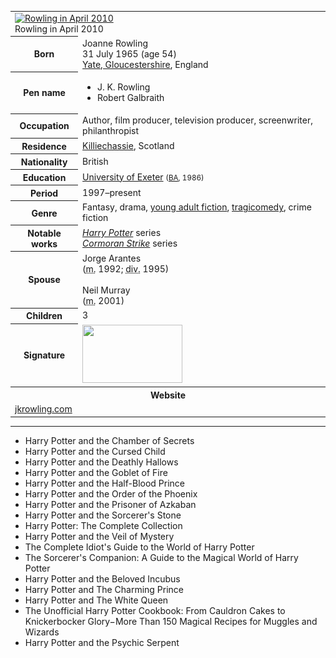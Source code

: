 <table class="infobox vcard">
<tbody>
<tr>
<td colspan="2"><a class="image" title="Rowling in April 2010" href="1.png"><img src="1.png" srcset="1.png" alt="Rowling in April 2010" width="220" height="271" data-file-width="1373" data-file-height="1693" /></a>
<div>Rowling in April 2010</div>
</td>
</tr>
<tr>
<th scope="row">Born</th>
<td>Joanne Rowling<br />31 July 1965<span class="noprint ForceAgeToShow">&nbsp;(age&nbsp;54)</span><br /><a title="Yate" href="https://en.wikipedia.org/wiki/Yate">Yate, Gloucestershire</a>, England</td>
</tr>
<tr>
<th scope="row">Pen name</th>
<td class="nickname">
<div class="plainlist">
<ul>
<li>J. K. Rowling</li>
<li>Robert Galbraith</li>
</ul>
</div>
</td>
</tr>
<tr>
<th scope="row">Occupation</th>
<td class="role">Author, film producer, television producer, screenwriter, philanthropist</td>
</tr>
<tr>
<th scope="row">Residence</th>
<td class="label"><a title="Killiechassie" href="https://en.wikipedia.org/wiki/Killiechassie">Killiechassie</a>, Scotland</td>
</tr>
<tr>
<th scope="row">Nationality</th>
<td class="category">British</td>
</tr>
<tr>
<th scope="row">Education</th>
<td><a title="University of Exeter" href="https://en.wikipedia.org/wiki/University_of_Exeter">University of Exeter</a>&nbsp;<small>(<a title="Bachelor of Arts" href="https://en.wikipedia.org/wiki/Bachelor_of_Arts">BA</a>, 1986)</small></td>
</tr>
<tr>
<th scope="row">Period</th>
<td>1997&ndash;present</td>
</tr>
<tr>
<th scope="row">Genre</th>
<td class="category">Fantasy, drama,&nbsp;<a title="Young adult fiction" href="https://en.wikipedia.org/wiki/Young_adult_fiction">young adult fiction</a>,&nbsp;<a title="Tragicomedy" href="https://en.wikipedia.org/wiki/Tragicomedy">tragicomedy</a>, crime fiction</td>
</tr>
<tr>
<th scope="row">Notable works</th>
<td><em><a title="Harry Potter" href="https://en.wikipedia.org/wiki/Harry_Potter">Harry Potter</a></em>&nbsp;series<br /><em><a title="Cormoran Strike" href="https://en.wikipedia.org/wiki/Cormoran_Strike">Cormoran Strike</a></em>&nbsp;series</td>
</tr>
<tr>
<th scope="row">Spouse</th>
<td>
<div>Jorge Arantes<br />(<abbr title="married">m.</abbr>&nbsp;1992;&nbsp;<abbr title="divorced">div.</abbr>&nbsp;1995)</div>
<br />
<div>Neil Murray<br />(<abbr title="married">m.</abbr>&nbsp;<span class="rt-commentedText" title="26 December 2001">2001</span>)</div>
</td>
</tr>
<tr>
<th scope="row">Children</th>
<td>3</td>
</tr>
<tr>
<th scope="row">Signature</th>
<td><a class="image" href="2.png"><img src="2.png" srcset="2.png" alt="" width="160" height="93" data-file-width="640" data-file-height="371" /></a></td>
</tr>
<tr>
<th colspan="2">Website</th>
</tr>
<tr>
<td colspan="2"><span class="url"><a class="external text" href="http://jkrowling.com/" rel="nofollow">jkrowling<wbr />.com</a></span></td>
</tr>
</tbody>
</table>
<hr>


<ul>
 <li><a target="_blank" href="https://github.com/manjunath5496/Harry-Potter-Book-Series/blob/master/hpo(1).pdf" style="text-decoration:none;">Harry Potter and the Chamber of Secrets</a></li>
  
<li><a target="_blank" href="https://github.com/manjunath5496/Harry-Potter-Book-Series/blob/master/hpo(2).pdf" style="text-decoration:none;">Harry Potter and the Cursed Child</a></li>  
  
<li><a target="_blank" href="https://github.com/manjunath5496/Harry-Potter-Book-Series/blob/master/hpo(3).pdf" style="text-decoration:none;">Harry Potter and the Deathly Hallows</a></li>

 
<li><a target="_blank" href="https://github.com/manjunath5496/Harry-Potter-Book-Series/blob/master/hpo(4).pdf" style="text-decoration:none;">Harry Potter and the Goblet of Fire</a></li>
                               
  <li><a target="_blank" href="https://github.com/manjunath5496/Harry-Potter-Book-Series/blob/master/hpo(5).pdf" style="text-decoration:none;">Harry Potter and the Half-Blood Prince </a></li>   

 <li><a target="_blank" href="https://github.com/manjunath5496/Harry-Potter-Book-Series/blob/master/hpo(6).pdf" style="text-decoration:none;">Harry Potter and the Order of the Phoenix</a></li>
                <li><a target="_blank" href="https://github.com/manjunath5496/Harry-Potter-Book-Series/blob/master/hpo(7).pdf" style="text-decoration:none;">Harry Potter and the Prisoner of Azkaban</a></li>  
         <li><a target="_blank" href="https://github.com/manjunath5496/Harry-Potter-Book-Series/blob/master/hpo(8).pdf" style="text-decoration:none;">Harry Potter and the Sorcerer's Stone</a></li>                 
  <li><a target="_blank" href="https://github.com/manjunath5496/Harry-Potter-Book-Series/blob/master/hpo(9).pdf" style="text-decoration:none;">Harry Potter: The Complete Collection</a></li>   

 <li><a target="_blank" href="https://github.com/manjunath5496/Harry-Potter-Book-Series/blob/master/hpo(10).pdf" style="text-decoration:none;">Harry Potter and the Veil of Mystery</a></li>

<li><a target="_blank" href="https://github.com/manjunath5496/Harry-Potter-Book-Series/blob/master/hpo(11).pdf" style="text-decoration:none;">The Complete Idiot's Guide to the World of Harry Potter</a></li>                 
  <li><a target="_blank" href="https://github.com/manjunath5496/Harry-Potter-Book-Series/blob/master/hpo(12).pdf" style="text-decoration:none;">The Sorcerer's Companion: A Guide to the Magical World of Harry Potter</a></li>   

 <li><a target="_blank" href="https://github.com/manjunath5496/Harry-Potter-Book-Series/blob/master/hpo(13).pdf" style="text-decoration:none;">Harry Potter and the Beloved Incubus </a></li>
 <li><a target="_blank" href="https://github.com/manjunath5496/Harry-Potter-Book-Series/blob/master/hpo(14).pdf" style="text-decoration:none;">Harry Potter and The Charming Prince  </a></li>
 
  <li><a target="_blank" href="https://github.com/manjunath5496/Harry-Potter-Book-Series/blob/master/hpo(15).pdf" style="text-decoration:none;">Harry Potter and The White Queen</a></li>   

 <li><a target="_blank" href="https://github.com/manjunath5496/Harry-Potter-Book-Series/blob/master/hpo(16).pdf" style="text-decoration:none;">The Unofficial Harry Potter Cookbook: From Cauldron Cakes to Knickerbocker Glory&minus;More Than 150 Magical Recipes for Muggles and Wizards </a></li>
 <li><a target="_blank" href="https://github.com/manjunath5496/Harry-Potter-Book-Series/blob/master/hpo(17).pdf" style="text-decoration:none;">Harry Potter and the Psychic Serpent   </a></li>
 
 
 
 
 
 
 
 
 
 
 
</ul>
